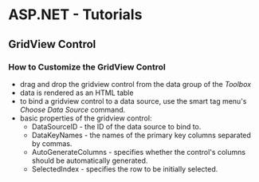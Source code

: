 # ASP.NET - Tutorials


## GridView Control

### How to Customize the GridView Control
- drag and drop the gridview control from the data group of the *Toolbox*
- data is rendered as an HTML table
- to bind a gridview control to a data source, use the smart tag menu's *Choose Data Source* command.
- basic properties of the gridview control:
  - DataSourceID - the ID of the data source to bind to.
  - DataKeyNames - the names of the primary key columns separated by commas.
  - AutoGenerateColumns - specifies whether the control's columns should be automatically generated.
  - SelectedIndex - specifies the row to be initially selected.





